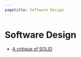 ```yaml
---
pagetitle: Software Design
---
```


# Software Design

- [A critique of SOLID](posts/software-design/a-critique-of-solid/index.md)
